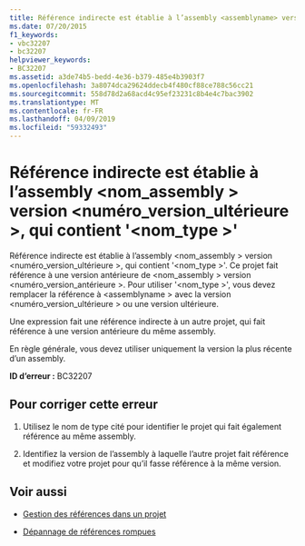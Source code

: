 ```yaml
---
title: Référence indirecte est établie à l’assembly <assemblyname> version <laterversionnumber>, qui contient '<typename>'
ms.date: 07/20/2015
f1_keywords:
- vbc32207
- bc32207
helpviewer_keywords:
- BC32207
ms.assetid: a3de74b5-bedd-4e36-b379-485e4b3903f7
ms.openlocfilehash: 3a8074dca29624ddecb4f480cf88ce788c56cc21
ms.sourcegitcommit: 558d78d2a68acd4c95ef23231c8b4e4c7bac3902
ms.translationtype: MT
ms.contentlocale: fr-FR
ms.lasthandoff: 04/09/2019
ms.locfileid: "59332493"
---
```

# <a name="indirect-reference-is-being-made-to-assembly-assemblyname-version-laterversionnumber-which-contains-typename"></a>Référence indirecte est établie à l’assembly \<nom_assembly > version \<numéro_version_ultérieure >, qui contient '\<nom_type >'
Référence indirecte est établie à l’assembly \<nom_assembly > version \<numéro_version_ultérieure >, qui contient '\<nom_type >'. Ce projet fait référence à une version antérieure de \<nom_assembly > version \<numéro_version_antérieure >. Pour utiliser '\<nom_type >', vous devez remplacer la référence à \<assemblyname > avec la version \<numéro_version_ultérieure > ou une version ultérieure.  
  
 Une expression fait une référence indirecte à un autre projet, qui fait référence à une version antérieure du même assembly.  
  
 En règle générale, vous devez utiliser uniquement la version la plus récente d’un assembly.  
  
 **ID d’erreur :** BC32207  
  
## <a name="to-correct-this-error"></a>Pour corriger cette erreur  
  
1. Utilisez le nom de type cité pour identifier le projet qui fait également référence au même assembly.  
  
2. Identifiez la version de l’assembly à laquelle l’autre projet fait référence et modifiez votre projet pour qu’il fasse référence à la même version.  
  
## <a name="see-also"></a>Voir aussi

- [Gestion des références dans un projet](/visualstudio/ide/managing-references-in-a-project)

- [Dépannage de références rompues](/visualstudio/ide/troubleshooting-broken-references)
